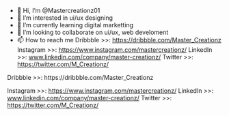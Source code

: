 - 👋 Hi, I’m @Mastercreationz01
- 👀 I’m interested in ui/ux designing 
- 🌱 I’m currently learning digital marketting
- 💞️ I’m looking to collaborate on ui/ux, web develoment 
- 📫 How to reach me Dribbble >>: https://dribbble.com/Master_Creationz
Instagram >>: https://www.instagram.com/mastercreationz/
LinkedIn >>: www.linkedin.com/company/master-creationz/
Twitter >>: https://twitter.com/M_Creationz/
<!---
Mastercreationz01/Mastercreationz01 is a ✨ special ✨ repository because its `README.md` (this file) appears on your GitHub profile.
You can click the Preview link to take a look at your changes.
---> Dribbble >>: https://dribbble.com/Master_Creationz
Instagram >>: https://www.instagram.com/mastercreationz/
LinkedIn >>: www.linkedin.com/company/master-creationz/
Twitter >>: https://twitter.com/M_Creationz/


